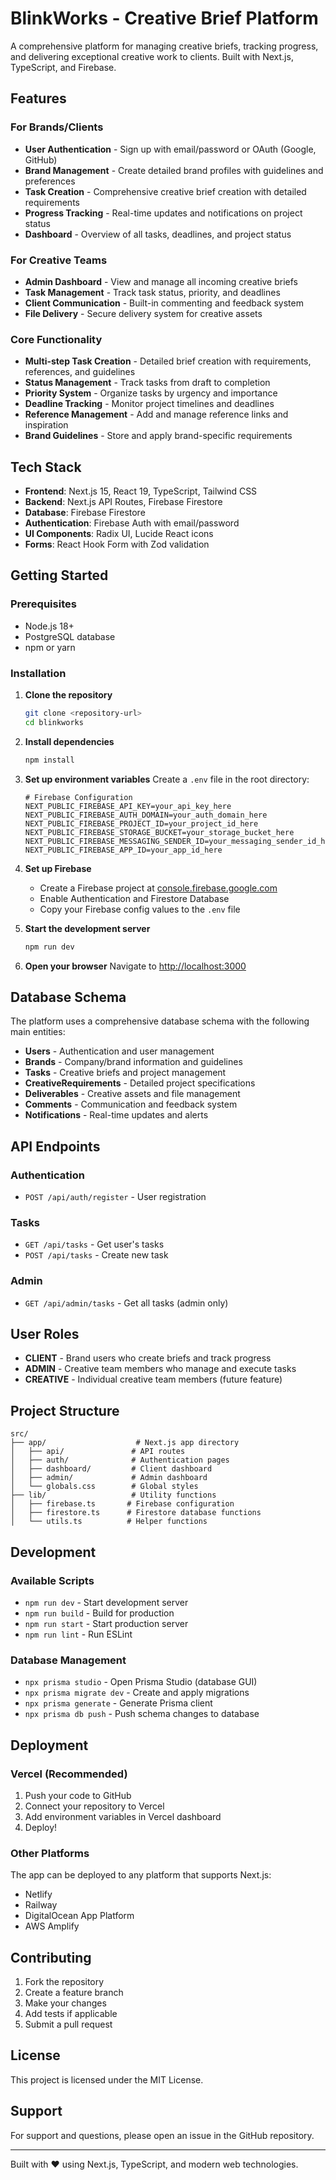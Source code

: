 # BlinkWorks - Creative Brief Platform

A comprehensive platform for managing creative briefs, tracking progress, and delivering exceptional creative work to clients. Built with Next.js, TypeScript, and Firebase.

## Features

### For Brands/Clients
- **User Authentication** - Sign up with email/password or OAuth (Google, GitHub)
- **Brand Management** - Create detailed brand profiles with guidelines and preferences
- **Task Creation** - Comprehensive creative brief creation with detailed requirements
- **Progress Tracking** - Real-time updates and notifications on project status
- **Dashboard** - Overview of all tasks, deadlines, and project status

### For Creative Teams
- **Admin Dashboard** - View and manage all incoming creative briefs
- **Task Management** - Track task status, priority, and deadlines
- **Client Communication** - Built-in commenting and feedback system
- **File Delivery** - Secure delivery system for creative assets

### Core Functionality
- **Multi-step Task Creation** - Detailed brief creation with requirements, references, and guidelines
- **Status Management** - Track tasks from draft to completion
- **Priority System** - Organize tasks by urgency and importance
- **Deadline Tracking** - Monitor project timelines and deadlines
- **Reference Management** - Add and manage reference links and inspiration
- **Brand Guidelines** - Store and apply brand-specific requirements

## Tech Stack

- **Frontend**: Next.js 15, React 19, TypeScript, Tailwind CSS
- **Backend**: Next.js API Routes, Firebase Firestore
- **Database**: Firebase Firestore
- **Authentication**: Firebase Auth with email/password
- **UI Components**: Radix UI, Lucide React icons
- **Forms**: React Hook Form with Zod validation

## Getting Started

### Prerequisites

- Node.js 18+ 
- PostgreSQL database
- npm or yarn

### Installation

1. **Clone the repository**
   ```bash
   git clone <repository-url>
   cd blinkworks
   ```

2. **Install dependencies**
   ```bash
   npm install
   ```

3. **Set up environment variables**
   Create a `.env` file in the root directory:
   ```env
   # Firebase Configuration
   NEXT_PUBLIC_FIREBASE_API_KEY=your_api_key_here
   NEXT_PUBLIC_FIREBASE_AUTH_DOMAIN=your_auth_domain_here
   NEXT_PUBLIC_FIREBASE_PROJECT_ID=your_project_id_here
   NEXT_PUBLIC_FIREBASE_STORAGE_BUCKET=your_storage_bucket_here
   NEXT_PUBLIC_FIREBASE_MESSAGING_SENDER_ID=your_messaging_sender_id_here
   NEXT_PUBLIC_FIREBASE_APP_ID=your_app_id_here

   ```

4. **Set up Firebase**
   - Create a Firebase project at [console.firebase.google.com](https://console.firebase.google.com)
   - Enable Authentication and Firestore Database
   - Copy your Firebase config values to the `.env` file


5. **Start the development server**
   ```bash
   npm run dev
   ```

6. **Open your browser**
   Navigate to [http://localhost:3000](http://localhost:3000)

## Database Schema

The platform uses a comprehensive database schema with the following main entities:

- **Users** - Authentication and user management
- **Brands** - Company/brand information and guidelines
- **Tasks** - Creative briefs and project management
- **CreativeRequirements** - Detailed project specifications
- **Deliverables** - Creative assets and file management
- **Comments** - Communication and feedback system
- **Notifications** - Real-time updates and alerts

## API Endpoints

### Authentication
- `POST /api/auth/register` - User registration

### Tasks
- `GET /api/tasks` - Get user's tasks
- `POST /api/tasks` - Create new task

### Admin
- `GET /api/admin/tasks` - Get all tasks (admin only)

## User Roles

- **CLIENT** - Brand users who create briefs and track progress
- **ADMIN** - Creative team members who manage and execute tasks
- **CREATIVE** - Individual creative team members (future feature)

## Project Structure

```
src/
├── app/                    # Next.js app directory
│   ├── api/               # API routes
│   ├── auth/              # Authentication pages
│   ├── dashboard/         # Client dashboard
│   ├── admin/             # Admin dashboard
│   └── globals.css        # Global styles
├── lib/                   # Utility functions
│   ├── firebase.ts       # Firebase configuration
│   ├── firestore.ts      # Firestore database functions
│   └── utils.ts          # Helper functions
```

## Development

### Available Scripts

- `npm run dev` - Start development server
- `npm run build` - Build for production
- `npm run start` - Start production server
- `npm run lint` - Run ESLint

### Database Management

- `npx prisma studio` - Open Prisma Studio (database GUI)
- `npx prisma migrate dev` - Create and apply migrations
- `npx prisma generate` - Generate Prisma client
- `npx prisma db push` - Push schema changes to database

## Deployment

### Vercel (Recommended)

1. Push your code to GitHub
2. Connect your repository to Vercel
3. Add environment variables in Vercel dashboard
4. Deploy!

### Other Platforms

The app can be deployed to any platform that supports Next.js:
- Netlify
- Railway
- DigitalOcean App Platform
- AWS Amplify

## Contributing

1. Fork the repository
2. Create a feature branch
3. Make your changes
4. Add tests if applicable
5. Submit a pull request

## License

This project is licensed under the MIT License.

## Support

For support and questions, please open an issue in the GitHub repository.

---

Built with ❤️ using Next.js, TypeScript, and modern web technologies.
